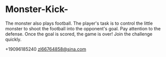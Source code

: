 # Monster-Kick-

The monster also plays football. The player's task is to control the little monster to shoot the football into the opponent's goal. Pay attention to the defense. Once the goal is scored, the game is over! Join the challenge quickly.

+19096185240 zl66764858@sina.com
